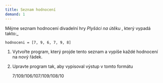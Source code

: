 ```yaml
---  
title: Seznam hodnocení  
demand: 1  
---  
```


Mějme seznam hodnocení divadelní hry _Plyšáci na útěku_ , který vypadá takto:_

    
    
    hodnoceni = [7, 9, 6, 7, 9, 8]

  1. Vytvořte program, který projde tento seznam a vypíše každé hodnocení na nový řádek.
  2. Upravte program tak, aby vypisoval výstup v tomto formátu
    
        7/109/106/107/109/108/10

